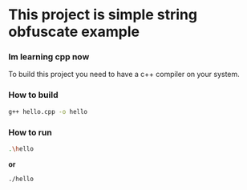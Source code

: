 # This project is simple string obfuscate example
### Im learning cpp now

To build this project you need to have a c++ compiler on your system.

### How to build

```bash
g++ hello.cpp -o hello
```

### How to run

```bash
.\hello
```
**or**
```bash
./hello
```

